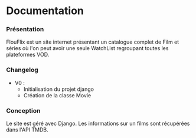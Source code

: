 # Documentation

### Présentation

FlouFlix est un site internet présentant un catalogue complet de Film et séries où l'on peut avoir une seule WatchList regroupant toutes les plateformes VOD.


### Changelog

- V0 :
  * Initialisation du projet django
  * Création de la classe Movie


### Conception

Le site est géré avec Django.
Les informations sur un films sont récupérées dans l'API TMDB.
